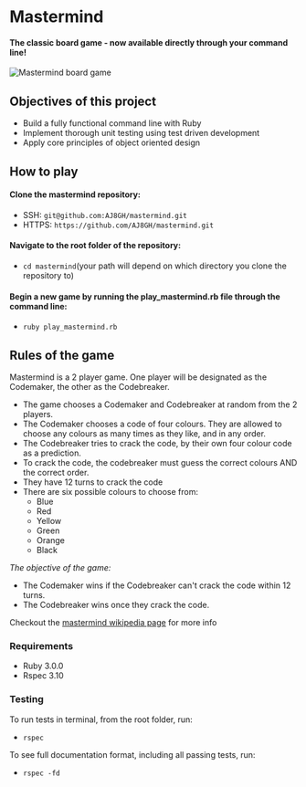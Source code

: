 # Mastermind

#### The classic board game - now available directly through your command line!

![Mastermind board game](https://i.ebayimg.com/images/g/MNkAAOSwbwlW~qpJ/s-l1600.jpg)

## Objectives of this project
- Build a fully functional command line with Ruby
- Implement thorough unit testing using test driven development
- Apply core principles of object oriented design

## How to play

#### Clone the mastermind repository:

- SSH: `git@github.com:AJ8GH/mastermind.git`
- HTTPS: `https://github.com/AJ8GH/mastermind.git`

#### Navigate to the root folder of the repository:
- `cd mastermind`(your path will depend on which directory you clone the repository to)

#### Begin a new game by running the play_mastermind.rb file through the command line:
- `ruby play_mastermind.rb`

## Rules of the game
Mastermind is a 2 player game. One player will be designated as the Codemaker, the other as the Codebreaker.

- The game chooses a Codemaker and Codebreaker at random from the 2 players.
- The Codemaker chooses a code of four colours. They are allowed to choose any colours as many times as they like, and in any order.
- The Codebreaker tries to crack the code, by their own four colour code as a prediction.
- To crack the code, the codebreaker must guess the correct colours AND the correct order.
- They have 12 turns to crack the code
- There are six possible colours to choose from:
  - Blue
  - Red
  - Yellow
  - Green
  - Orange
  - Black

*The objective of the game:*
- The Codemaker wins if the Codebreaker can't crack the code within 12 turns.
- The Codebreaker wins once they crack the code.

Checkout the [mastermind wikipedia page](https://en.wikipedia.org/wiki/Mastermind_(board_game)) for more info

### Requirements
- Ruby 3.0.0
- Rspec 3.10

### Testing

To run tests in terminal, from the root folder, run:
  - `rspec`

To see full documentation format, including all passing tests, run:
- `rspec -fd`
